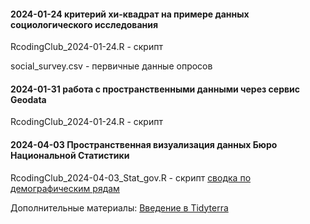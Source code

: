 #### 2024-01-24 критерий хи-квадрат на примере данных социологического исследования
RcodingClub_2024-01-24.R - скрипт

social_survey.csv - первичные данные опросов

#### 2024-01-31 работа с пространственными данными через сервис Geodata
RcodingClub_2024-01-24.R - скрипт

#### 2024-04-03 Пространственная визуализация данных Бюро Национальной Статистики
RcodingClub_2024-04-03_Stat_gov.R - скрипт
[сводка по демографическим рядам](https://stat.gov.kz/ru/industries/social-statistics/demography/dynamic-tables)

Дополнительные материалы: [Введение в Tidyterra](https://dieghernan.github.io/tidyterra/articles/welcome.html)
